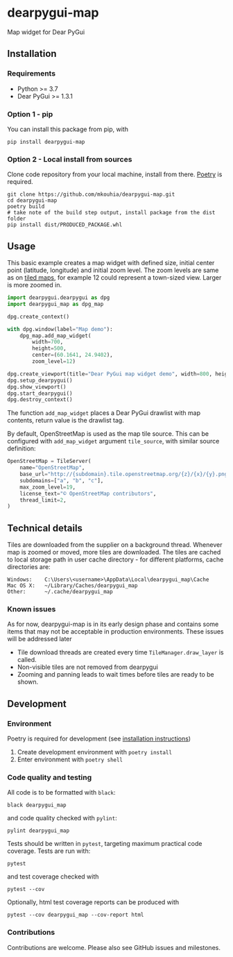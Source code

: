 # dearpygui-map
Map widget for Dear PyGui

## Installation

### Requirements

- Python >= 3.7
- Dear PyGui >= 1.3.1

### Option 1 - pip

You can install this package from pip, with

    pip install dearpygui-map

### Option 2 - Local install from sources

Clone code repository from your local machine, install from there. [Poetry][poetry-install] is required.

    git clone https://github.com/mkouhia/dearpygui-map.git
    cd dearpygui-map
    poetry build
    # take note of the build step output, install package from the dist folder
    pip install dist/PRODUCED_PACKAGE.whl


## Usage

This basic example creates a map widget with defined size, initial center point (latitude, longitude) and initial zoom level. The zoom levels are same as on [tiled maps][tile-zoom-levels], for example 12 could represent a town-sized view. Larger is more zoomed in.

```python
import dearpygui.dearpygui as dpg
import dearpygui_map as dpg_map

dpg.create_context()

with dpg.window(label="Map demo"):
    dpg_map.add_map_widget(
        width=700,
        height=500,
        center=(60.1641, 24.9402),
        zoom_level=12)

dpg.create_viewport(title="Dear PyGui map widget demo", width=800, height=600)
dpg.setup_dearpygui()
dpg.show_viewport()
dpg.start_dearpygui()
dpg.destroy_context()
```

The function `add_map_widget` places a Dear PyGui drawlist with map contents,
return value is the drawlist tag.

By default, OpenStreetMap is used as the map tile source. This can be configured with `add_map_widget` argument `tile_source`, with similar source definition:

```python
OpenStreetMap = TileServer(
    name="OpenStreetMap",
    base_url="http://{subdomain}.tile.openstreetmap.org/{z}/{x}/{y}.png",
    subdomains=["a", "b", "c"],
    max_zoom_level=19,
    license_text="© OpenStreetMap contributors",
    thread_limit=2,
)
```

## Technical details

Tiles are downloaded from the supplier on a background thread.
Whenever map is zoomed or moved, more tiles are downloaded.
The tiles are cached to local storage path in user cache directory - for different platforms, cache directories are:

    Windows:    C:\Users\<username>\AppData\Local\dearpygui_map\Cache
    Mac OS X:   ~/Library/Caches/dearpygui_map
    Other:      ~/.cache/dearpygui_map


### Known issues

As for now, dearpygui-map is in its early design phase and contains some items that may not be acceptable in production environments.
These issues will be addressed later

- Tile download threads are created every time `TileManager.draw_layer` is called.
- Non-visible tiles are not removed from dearpygui
- Zooming and panning leads to wait times before tiles are ready to be shown.

## Development

### Environment

Poetry is required for development (see [installation instructions][poetry-install])

1. Create development environment with `poetry install`
2. Enter environment with `poetry shell`


### Code quality and testing

All code is to be formatted with `black`:

    black dearpygui_map

and code quality checked with `pylint`:

    pylint dearpygui_map

Tests should be written in `pytest`, targeting maximum practical code coverage. Tests are run with:

    pytest

and test coverage checked with

    pytest --cov

Optionally, html test coverage reports can be produced with

    pytest --cov dearpygui_map --cov-report html


### Contributions

Contributions are welcome. Please also see GitHub issues and milestones.


[poetry-install]: https://python-poetry.org/docs/#installation "Poetry: Installation"
[tile-zoom-levels]: https://wiki.openstreetmap.org/wiki/Zoom_levels "Open Street Map wiki: Zoom levels"
